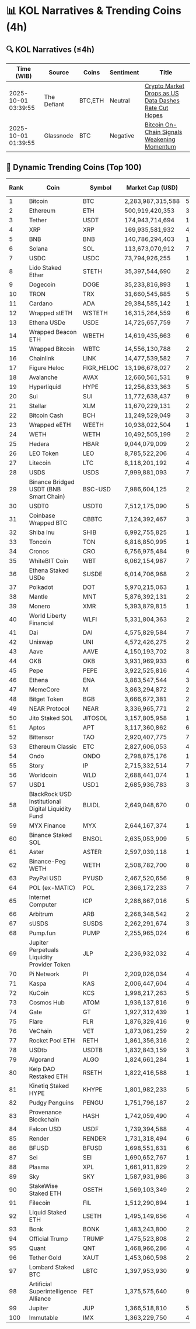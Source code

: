 # 📊 KOL Narratives & Trending Coins (4h)

## 🔍 KOL Narratives (≤4h)

| Time (WIB) | Source | Coins | Sentiment | Title |
|------------|--------|-------|-----------|-------|
| 2025-10-01 03:39:55 | The Defiant | BTC,ETH | Neutral | [Crypto Market Drops as US Data Dashes Rate Cut Hopes](https://thedefiant.io/example1) |
| 2025-10-01 01:39:55 | Glassnode | BTC | Negative | [Bitcoin On-Chain Signals Weakening Momentum](https://glassnode.com/example2) |

## 🚀 Dynamic Trending Coins (Top 100)

| Rank | Coin | Symbol | Market Cap (USD) | 24h Volume (USD) |
|------|------|--------|------------------|------------------|
| 1 | Bitcoin | BTC | 2,283,987,315,588 | 57,058,636,593 |
| 2 | Ethereum | ETH | 500,919,420,353 | 34,190,397,891 |
| 3 | Tether | USDT | 174,943,714,694 | 105,834,994,198 |
| 4 | XRP | XRP | 169,935,581,932 | 4,818,265,163 |
| 5 | BNB | BNB | 140,786,294,403 | 1,936,130,958 |
| 6 | Solana | SOL | 113,673,070,912 | 7,168,463,731 |
| 7 | USDC | USDC | 73,794,926,255 | 12,500,977,487 |
| 8 | Lido Staked Ether | STETH | 35,397,544,690 | 22,815,948 |
| 9 | Dogecoin | DOGE | 35,233,816,893 | 1,897,884,976 |
| 10 | TRON | TRX | 31,660,545,885 | 557,205,578 |
| 11 | Cardano | ADA | 29,384,585,142 | 1,326,931,864 |
| 12 | Wrapped stETH | WSTETH | 16,315,264,559 | 6,132,794 |
| 13 | Ethena USDe | USDE | 14,725,657,759 | 713,066,442 |
| 14 | Wrapped Beacon ETH | WBETH | 14,619,435,663 | 6,011,023 |
| 15 | Wrapped Bitcoin | WBTC | 14,556,130,788 | 255,916,107 |
| 16 | Chainlink | LINK | 14,477,539,582 | 727,252,566 |
| 17 | Figure Heloc | FIGR_HELOC | 13,196,678,027 | 237,759,223 |
| 18 | Avalanche | AVAX | 12,660,561,531 | 925,402,053 |
| 19 | Hyperliquid | HYPE | 12,256,833,363 | 597,081,273 |
| 20 | Sui | SUI | 11,772,638,437 | 948,990,858 |
| 21 | Stellar | XLM | 11,670,229,131 | 202,772,148 |
| 22 | Bitcoin Cash | BCH | 11,249,529,049 | 326,173,906 |
| 23 | Wrapped eETH | WEETH | 10,938,022,504 | 12,922,942 |
| 24 | WETH | WETH | 10,492,505,199 | 266,919,726 |
| 25 | Hedera | HBAR | 9,044,079,009 | 237,544,779 |
| 26 | LEO Token | LEO | 8,785,522,206 | 491,910 |
| 27 | Litecoin | LTC | 8,118,201,192 | 429,462,590 |
| 28 | USDS | USDS | 7,999,881,093 | 7,864,921 |
| 29 | Binance Bridged USDT (BNB Smart Chain) | BSC-USD | 7,986,604,125 | 2,966,234,136 |
| 30 | USDT0 | USDT0 | 7,512,175,090 | 516,568,476 |
| 31 | Coinbase Wrapped BTC | CBBTC | 7,124,392,467 | 371,026,655 |
| 32 | Shiba Inu | SHIB | 6,992,755,825 | 149,823,203 |
| 33 | Toncoin | TON | 6,816,850,995 | 145,521,613 |
| 34 | Cronos | CRO | 6,756,975,484 | 94,588,187 |
| 35 | WhiteBIT Coin | WBT | 6,062,154,987 | 70,498,055 |
| 36 | Ethena Staked USDe | SUSDE | 6,014,706,968 | 203,027,446 |
| 37 | Polkadot | DOT | 5,970,215,063 | 187,786,161 |
| 38 | Mantle | MNT | 5,876,392,131 | 257,430,024 |
| 39 | Monero | XMR | 5,393,879,815 | 139,651,811 |
| 40 | World Liberty Financial | WLFI | 5,331,804,363 | 294,915,281 |
| 41 | Dai | DAI | 4,575,829,584 | 76,309,686 |
| 42 | Uniswap | UNI | 4,572,426,275 | 243,992,716 |
| 43 | Aave | AAVE | 4,150,193,702 | 354,873,966 |
| 44 | OKB | OKB | 3,931,969,933 | 63,913,082 |
| 45 | Pepe | PEPE | 3,922,525,816 | 417,071,591 |
| 46 | Ethena | ENA | 3,883,547,544 | 314,701,443 |
| 47 | MemeCore | M | 3,863,294,872 | 27,976,047 |
| 48 | Bitget Token | BGB | 3,666,672,381 | 299,539,601 |
| 49 | NEAR Protocol | NEAR | 3,336,965,771 | 211,016,872 |
| 50 | Jito Staked SOL | JITOSOL | 3,157,805,958 | 19,757,177 |
| 51 | Aptos | APT | 3,117,360,862 | 674,314,080 |
| 52 | Bittensor | TAO | 2,920,407,775 | 76,142,729 |
| 53 | Ethereum Classic | ETC | 2,827,606,053 | 45,034,733 |
| 54 | Ondo | ONDO | 2,798,875,176 | 164,632,566 |
| 55 | Story | IP | 2,715,332,514 | 77,430,164 |
| 56 | Worldcoin | WLD | 2,688,441,074 | 152,552,300 |
| 57 | USD1 | USD1 | 2,685,936,783 | 347,727,987 |
| 58 | BlackRock USD Institutional Digital Liquidity Fund | BUIDL | 2,649,048,670 | 0.0 |
| 59 | MYX Finance | MYX | 2,644,167,374 | 146,078,885 |
| 60 | Binance Staked SOL | BNSOL | 2,635,053,909 | 5,768,197 |
| 61 | Aster | ASTER | 2,597,039,118 | 1,097,847,499 |
| 62 | Binance-Peg WETH | WETH | 2,508,782,700 | 80,741,527 |
| 63 | PayPal USD | PYUSD | 2,467,520,656 | 93,563,526 |
| 64 | POL (ex-MATIC) | POL | 2,366,172,233 | 74,815,852 |
| 65 | Internet Computer | ICP | 2,286,867,016 | 51,974,189 |
| 66 | Arbitrum | ARB | 2,268,348,542 | 202,724,701 |
| 67 | sUSDS | SUSDS | 2,262,291,674 | 32,680,482 |
| 68 | Pump.fun | PUMP | 2,255,965,024 | 686,433,202 |
| 69 | Jupiter Perpetuals Liquidity Provider Token | JLP | 2,236,932,032 | 41,389,472 |
| 70 | Pi Network | PI | 2,209,026,034 | 40,149,805 |
| 71 | Kaspa | KAS | 2,006,447,604 | 45,691,447 |
| 72 | KuCoin | KCS | 1,998,217,263 | 5,688,789 |
| 73 | Cosmos Hub | ATOM | 1,936,137,816 | 91,694,436 |
| 74 | Gate | GT | 1,927,312,439 | 17,163,713 |
| 75 | Flare | FLR | 1,876,329,416 | 9,239,046 |
| 76 | VeChain | VET | 1,873,061,259 | 28,054,177 |
| 77 | Rocket Pool ETH | RETH | 1,861,356,316 | 2,106,290 |
| 78 | USDtb | USDTB | 1,832,843,159 | 3,896,735 |
| 79 | Algorand | ALGO | 1,824,661,284 | 106,584,505 |
| 80 | Kelp DAO Restaked ETH | RSETH | 1,822,416,588 | 1,436,194 |
| 81 | Kinetiq Staked HYPE | KHYPE | 1,801,982,233 | 51,933,813 |
| 82 | Pudgy Penguins | PENGU | 1,751,796,187 | 246,409,810 |
| 83 | Provenance Blockchain | HASH | 1,742,059,490 | 44,337 |
| 84 | Falcon USD | USDF | 1,739,394,588 | 44,804,365 |
| 85 | Render | RENDER | 1,731,318,494 | 61,234,247 |
| 86 | BFUSD | BFUSD | 1,698,551,631 | 6,797,685 |
| 87 | Sei | SEI | 1,690,652,767 | 127,585,917 |
| 88 | Plasma | XPL | 1,661,911,829 | 2,365,344,677 |
| 89 | Sky | SKY | 1,587,931,986 | 31,973,185 |
| 90 | StakeWise Staked ETH | OSETH | 1,569,103,349 | 255,717 |
| 91 | Filecoin | FIL | 1,512,290,894 | 135,435,330 |
| 92 | Liquid Staked ETH | LSETH | 1,495,149,656 | 435,833 |
| 93 | Bonk | BONK | 1,483,243,800 | 215,271,760 |
| 94 | Official Trump | TRUMP | 1,475,523,808 | 238,679,213 |
| 95 | Quant | QNT | 1,468,966,286 | 42,867,306 |
| 96 | Tether Gold | XAUT | 1,453,060,598 | 203,803,002 |
| 97 | Lombard Staked BTC | LBTC | 1,397,953,930 | 9,434,479 |
| 98 | Artificial Superintelligence Alliance | FET | 1,375,575,640 | 93,640,268 |
| 99 | Jupiter | JUP | 1,366,518,810 | 53,732,942 |
| 100 | Immutable | IMX | 1,363,229,750 | 42,025,071 |